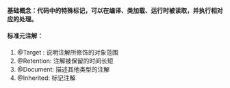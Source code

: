 #### 基础概念：代码中的特殊标记，可以在编译、类加载、运行时被读取，并执行相对应的处理。

#### 标准元注解：

1. @Target : 说明注解所修饰的对象范围
2. @Retention: 注解被保留的时间长短
3. @Document: 描述其他类型的注解
4. @Inherited: 标记注解